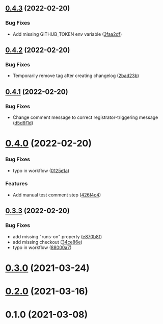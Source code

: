 ## [0.4.3](https://github.com/iitis/LabelledGraphs.jl/compare/v0.4.2...v0.4.3) (2022-02-20)


### Bug Fixes

* Add missing GITHUB_TOKEN env variable ([3faa2df](https://github.com/iitis/LabelledGraphs.jl/commit/3faa2df0ed052cc7079b40f8d8a73ded3edda39c))



## [0.4.2](https://github.com/iitis/LabelledGraphs.jl/compare/v0.4.1...v0.4.2) (2022-02-20)


### Bug Fixes

* Temporarily remove tag after creating changelog ([2bad23b](https://github.com/iitis/LabelledGraphs.jl/commit/2bad23b52272b1380793ce5bfb40382ea387a1dc))



## [0.4.1](https://github.com/iitis/LabelledGraphs.jl/compare/v0.4.0...v0.4.1) (2022-02-20)


### Bug Fixes

* Change comment message to correct registrator-triggering message ([d5d6f1d](https://github.com/iitis/LabelledGraphs.jl/commit/d5d6f1dc163465c2b171cb93e5446623034819c1))



# [0.4.0](https://github.com/iitis/LabelledGraphs.jl/compare/v0.3.3...v0.4.0) (2022-02-20)


### Bug Fixes

* typo in workflow ([0125e1a](https://github.com/iitis/LabelledGraphs.jl/commit/0125e1ac8251d1de7beb39b6e40e45da22780641))


### Features

* Add manual test comment step ([426f4c4](https://github.com/iitis/LabelledGraphs.jl/commit/426f4c484be7801af88ad674bbab617c684af63f))



## [0.3.3](https://github.com/iitis/LabelledGraphs.jl/compare/v0.3.0...v0.3.3) (2022-02-20)


### Bug Fixes

* add missing "runs-on" property ([e870b8f](https://github.com/iitis/LabelledGraphs.jl/commit/e870b8f95ec5c2c86f5b59a5dd94d55458364b4e))
* add missing checkout ([34ce86e](https://github.com/iitis/LabelledGraphs.jl/commit/34ce86e6a5d431352e85cb300bd3638a17614f1d))
* typo in workflow ([88000a7](https://github.com/iitis/LabelledGraphs.jl/commit/88000a7e8715c2be260a03ae4af500ed4334d67b))



# [0.3.0](https://github.com/iitis/LabelledGraphs.jl/compare/v0.2.0...v0.3.0) (2021-03-24)



# [0.2.0](https://github.com/iitis/LabelledGraphs.jl/compare/v0.1.0...v0.2.0) (2021-03-16)



# 0.1.0 (2021-03-08)



